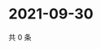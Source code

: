 # 2021-09-30

共 0 条

<!-- BEGIN WEIBO -->
<!-- 最后更新时间 Thu Sep 30 2021 11:11:48 GMT+0800 (China Standard Time) -->

<!-- END WEIBO -->
